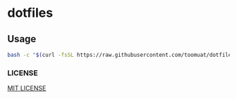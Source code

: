 # dotfiles

## Usage

```bash
bash -c "$(curl -fsSL https://raw.githubusercontent.com/toomuat/dotfiles/main/install.sh)"
```

### LICENSE

[MIT LICENSE](./LICENSE)
